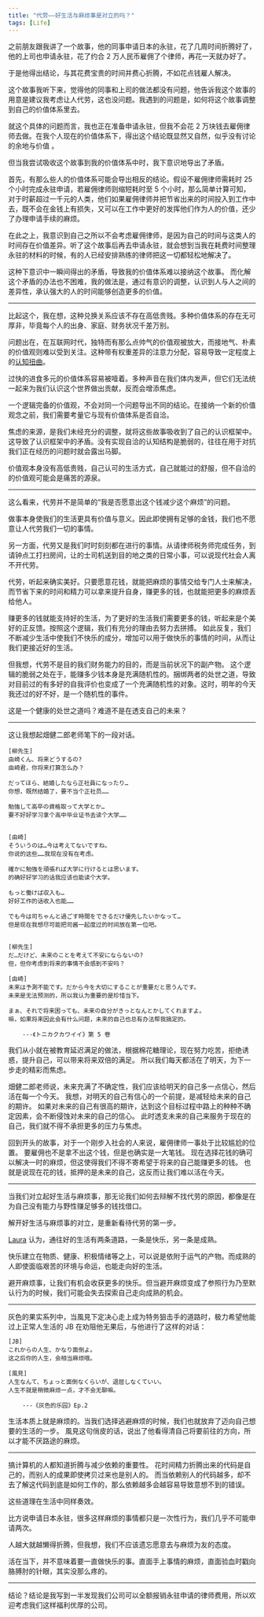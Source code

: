 ```yaml
---
title: "代劳——好生活与麻烦事是对立的吗？"
tags: [Life]
---
```


之前朋友跟我讲了一个故事，他的同事申请日本的永驻，花了几周时间折腾好了，他的上司也申请永驻，花了约合 2 万人民币雇佣了个律师，再花一天就办好了。

于是他得出结论，与其花费宝贵的时间并费心折腾，不如花点钱雇人解决。

这个故事我听下来，觉得他的同事和上司的做法都没有问题，他告诉我这个故事的用意是建议我考虑让人代劳，这也没问题。我遇到的问题是，如何将这个故事调整到自己的价值体系里去。

就这个具体的问题而言，我也正在准备申请永驻，但我不会花 2 万块钱去雇佣律师去做。在我个人现在的价值体系下，得出这个结论既显然又自然，似乎没有讨论的余地与价值
。
<!-- - そもそも为什么调整是需要的 -->

但当我尝试吸收这个故事到我的价值体系中时，我下意识地导出了矛盾。

首先，有那么些人的价值体系可能会导出相反的结论。假设不雇佣律师需耗时 25 个小时完成永驻申请，若雇佣律师则缩短耗时至 5 个小时，那么简单计算可知，对于时薪超过一千元的人类，他们如果雇佣律师并把节省出来的时间投入到工作中去，既不会在金钱上有损失，又可以在工作中更好的发挥他们作为人的价值，还少了办理申请手续的麻烦。

在此之上，我意识到自己之所以不会考虑雇佣律师，是因为自己的时间与这类人的时间存在价值差异。听了这个故事后再去申请永驻，就会想到当我在耗费时间整理永驻的材料的时候，有的人已经安排熟练的律师把这一切都轻松地解决了。
<!-- 
另一个不安感的来源是不确定性。“如果从现在开始节省时间并用来提高自己，我是否未来也会成为高时间单价的人呢？”之类的疑问也会。 -->

这种下意识中一瞬间得出的矛盾，导致我的价值体系难以接纳这个故事。
而化解这个矛盾的办法也不困难，我的做法是，通过有意识的调整，认识到人与人之间的差异性，承认强大的人的时间能够创造更多的价值。
<!-- 而对于未来的不确定性，我想，踏实地投入到现在的工作生活中，应该是对抗胡思乱想的最好的手段了。 -->

<hr/>

<!-- - 价值观不在于高低，而在于自洽与否 -->


比起这个，我在想，这种兑换关系应该不存在高低贵贱。多种价值体系的存在无可厚非，毕竟每个人的出身、家庭、财务状况千差万别。

问题出在，在互联网时代，独特而有那么点帅气的价值观被放大，而接地气、朴素的价值观则难以受到关注。这种带有权重差异的注意力分配，容易导致一定程度上的[认知扭曲](https://zh.wikipedia.org/wiki/%E8%AA%8D%E7%9F%A5%E6%89%AD%E6%9B%B2)。

过快的进食多元的价值体系容易被噎着。多种声音在我们体内发声，但它们无法统一起来为我们认识这个世界做出贡献，反而会增添焦虑。

一个逻辑完备的价值观，不会对同一个问题导出不同的结论。在接纳一个新的价值观念之前，我们需要考量它与现有价值体系是否自洽。

焦虑的来源，是我们未经充分的调整，就将这些故事吸收到了自己的认识框架中。这导致了认识框架中的矛盾。没有实现自洽的认知结构是脆弱的，往往在用于对抗我们正在经历的问题时就会露出马脚。

价值观本身没有高低贵贱，自己认可的生活方式，自己就能过的舒服，但不自洽的的价值观可能会是痛苦的源泉。

<!-- <hr/> -->

<!-- 冲突不是坏事，重要的是冲突带来的新的思维方式，而不是让对方去接受自己的观念，因为你永远只能传递你的价值观的冰山一角，你也只能看到对方价值观的一个小的方面，你想让对方接受的观点，很可能与冰山之下的部分并不自洽，而这做法本身也可能只是满足自己的欲求而已。 -->

<!-- 除了价值观内在的自洽，价值观与自己的生活模式若也能实现逻辑上的完备性，那在生活中遇到风浪的时候，也不会轻易破碎。 -->


<hr/>
<!-- 脱开钱来讲 -->
<!-- 代劳不只是一种做法，更是一种生活的态度 -->

这么看来，代劳并不是简单的“我是否愿意出这个钱减少这个麻烦”的问题。

做事本身使我们的生活更具有价值与意义。因此即使拥有足够的金钱，我们也不愿意让人代劳我们一切的事情。

另一方面，代劳又是我们时时刻刻都在进行的事情。从请律师税务师完成任务，到请钟点工打扫房间，让的士司机送到目的地之类的日常小事，可以说现代社会人离不开代劳。

代劳，听起来确实美好。只要愿意花钱，就能把麻烦的事情交给专门人士来解决，而节省下来的时间和精力可以拿来提升自身，赚更多的钱，也就能把更多的麻烦丢给他人。

赚更多的钱就能支持好的生活，为了更好的生活我们需要更多的钱，听起来是个美好的正反馈。按照这个逻辑，我们有充分的理由去努力去拼搏。
如此反复，我们不断减少生活中使我们不快乐的成分，增加可以用于做快乐的事情的时间，从而让我们更接近好的生活。

但我想，代劳不是目的我们财务能力的目的，而是当前状况下的副产物。
这个逻辑的脆弱之处在于，能赚多少钱本身是充满随机性的。捆绑两者的处世之道，导致对目前过的有多好的自我评价也变成了一个充满随机性的对象。这时，明年的今天我还过的好不好，是一个随机性的事件。

这是一个健康的处世之道吗？难道不是在透支自己的未来？

<hr/>

这让我想起畑健二郎老师笔下的一段对话。

    [柳先生]
    由崎くん、将来どうするの?
    由崎君，你将来打算怎么办？

    だってほら、結婚したなら正社員になったり…
    你想，既然结婚了，要不当个正社员……

    勉強して高卒の資格取って大学とか…
    要不好好学习拿个高中毕业证书去读个大学……


    [由崎]
    そういうのは…今は考えてないですね。
    你说的这些……我现在没有在考虑。

    確かに勉強を頑張れば大学に行けるとは思います。
    的确好好学习的话我应该也能读个大学。

    もっと働けば収入も…
    好好工作的话收入也能……

    でも今は司ちゃんと過ごす時間をできるだけ優先したいかなって…
    但是现在我想尽可能把司酱一起度过的时间放在第一位吧。


    [柳先生]
    だ…だけど、未来のことを考えて不安にならないの?
    但，但你考虑到将来的事情不会感到不安吗？

    [由崎]
    未来は予測不能です。だから今を大切にすることが重要だと思うんです。
    未来是无法预测的，所以我认为重要的是珍惜当下。

    まぁ、それで将来困っても、未来の自分がきっとなんとかしてくれますよ。
    嘛，如果将来因此会有什么问题，未来的自己也总有办法帮我搞定的。

        ---《トニカクカワイイ》第 5 卷

我们从小就在被教育延迟满足的做法，根据棉花糖理论，现在努力吃苦，拒绝诱惑，提升自己，可以带来将来双倍的满足。
所以我们每天都活在了明天，为下一步走的精彩而焦虑。

畑健二郎老师说，未来充满了不确定性，我们应该给明天的自己多一点信心，然后活在每一个今天。
我想，对明天的自己有信心的一个前提，是减轻给未来的自己的期许。
如果对未来的自己有很高的期许，达到这个目标过程中路上的种种不确定因素，会不断侵蚀对未来的自己的信心。
此时透支未来的自己来服务于现在的自己，我们就不得不承担更多的压力与焦虑。

回到开头的故事，对于一个刚步入社会的人来说，雇佣律师一事处于比较尴尬的位置。
要雇佣也不是拿不出这个钱，但是也确实是一大笔钱。
现在选择花钱的确可以解决一时的麻烦，但这使得我们不得不寄希望于将来的自己能赚更多的钱。
也就是说现在花的钱，抵押的是未来的自己，这反而让我们难以活在今天。

<hr/>

当我们对立起好生活与麻烦事，那无论我们如何去辩解不找代劳的原因，都像是在为自己没有能力与野性赚足够多的钱找借口。

解开好生活与麻烦事的对立，是重新看待代劳的第一步。

[Laura](https://mp.weixin.qq.com/s/ieQHwbEhPhPYlQzUGoyLtQ) 
认为，通往好的生活有两条道路，一条是快乐，另一条是成熟。

快乐建立在物质、健康、积极情绪等之上，可以说是依附于运气的产物。而成熟的人即使面临艰苦的环境与命运，也能走向好的生活。

避开麻烦事，让我们有机会收获更多的快乐。但当避开麻烦变成了参照行为乃至默认行为的时候，我们可能会失去探索自己走向成熟的机会。

<hr/>

<!-- 麻烦事对于生活的正面意义 -->

灰色的果实系列中，当風見下定决心走上成为特务狙击手的道路时，极力希望他能过上正常人生活的 JB 在劝阻他无果后，与他进行了这样的对话：

    [JB]
    これからの人生、かなり面倒よ。
    这之后你的人生，会相当麻烦哦。

    [風見]
    人生なんて、ちょっと面倒なくらいが、退屈しなくていい。
    人生不就是稍微麻烦一点，才不会无聊嘛。

        ---《灰色的乐园》Ep.2

生活本质上就是麻烦的。当我们选择逃避麻烦的时候，我们也就放弃了迈向自己想要的生活的一步。
風見这句俏皮的话，说出了他看得清自己将要前往的方向，所以才能不厌路途的麻烦。

<hr/>

<!-- 折腾， -->

搞计算机的人都知道折腾与减少依赖的重要性。
花时间精力折腾出来的代码是自己的，而别人的成果即使拷贝过来也是别人的。
而当依赖别人的代码越多，却不去了解这代码到底是如何工作的，那么依赖越多会越容易导致意想不到的错误。

这些道理在生活中同样奏效。

比方说申请日本永驻，很多这样麻烦的事情都只是一次性行为，我们几乎不可能申请两次。

人越大就越懒得折腾，但我想，我们不应该遗忘愿意去与麻烦为友的态度。

活在当下，并不意味着要一直做快乐的事。直面手上事情的麻烦，直面验血时戳向胳膊肘的针眼，其实没那么疼的。

<!-- 并不是说凡是麻烦的事情我们都要接受， -->
<hr/>

结论？结论是我写到一半发现我们公司可以全额报销永驻申请的律师费用，所以欢迎考虑我们这样福利优厚的公司。


<!-- 与麻烦为友，学会去积极地折腾。 -->
<!-- 
<hr/>

工作时，我也常常遇到这样的困扰。到底我是应该找人帮我完成一项工作，还是应该我自己折腾好呢？

在事业的不同阶段，我们应该去完成的工作肯定也各有区别，但是拥抱麻烦的做法总该是积极的

前段时间和一个朋友聊到代孕，她说她如果要孩子，首选就是代孕。


<hr/>



除了从时间的价值来考虑，我们还能从“做事”的价值来考虑。

到底什么该让人代劳，什么该自己去做，对于这个问题，每个人都有自己的回答。请人代劳是否 make sense，是我们下意识能做出的判断（c.f. [Laura King](https://www.youtube.com/watch?v=GJroM-NOunQ)）

<hr/> -->

<!-- 时间是金，社畜每天拿着出生那天起就定下了额度的“金”换工资。 -->

<!-- 
价值观隐含了一个人的时间与金钱的兑换关系。为了显式地量化这种兑换关系，我喜欢的一个单位是“计程车”。对于上面的例子，我会考虑如果有 2 万人民币，我是会用来打 60 次车
<a href="#fn1"><sup>[1]</sup></a>
然后自己申请永驻呢，还是坐 60 次地铁然后让律师申请永驻呢。




<i id="fn1">[1] 是的，在日本打一次车 300 块不算多了。</i> -->